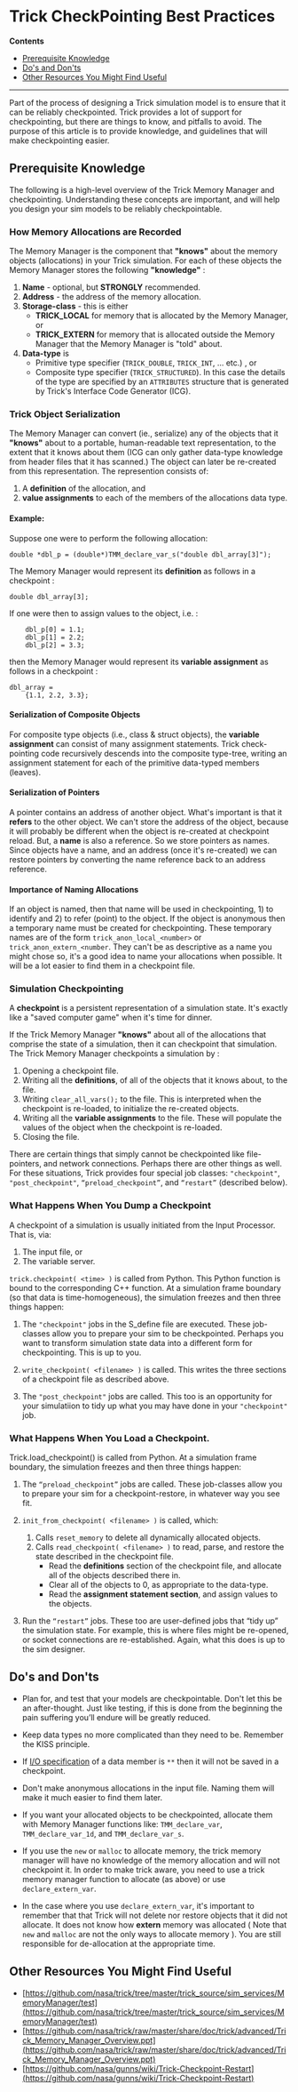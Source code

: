 # Trick CheckPointing Best Practices

**Contents**

* [Prerequisite Knowledge](#prerequisite-knowledge)<br>
* [Do's and Don'ts](#guidelines)<br>
* [Other Resources You Might Find Useful](#other-resources)<br>

***

Part of the process of designing a Trick simulation model is to ensure that it can be reliably checkpointed. Trick provides a lot of support for checkpointing, but there are things to know, and pitfalls to avoid. The purpose of this article is to provide knowledge, and guidelines that will make checkpointing easier.

<a id=prerequisite-knowledge></a>
## Prerequisite Knowledge

The following is a high-level overview of the Trick Memory Manager and checkpointing. Understanding these concepts are important, and will help you design your sim models to be reliably checkpointable.

<a id=how-memory-allocations-are-recorded></a>
### How Memory Allocations are Recorded

The Memory Manager is the component that **"knows"** about the memory objects (allocations) in your Trick simulation. For each of these objects the Memory Manager stores the following **"knowledge"** :

1. **Name** - optional, but **STRONGLY** recommended.
2. **Address** - the address of the memory allocation.
3. **Storage-class** - this is either
 	* **TRICK\_LOCAL** for memory that is allocated by the Memory Manager, or
	* **TRICK\_EXTERN** for memory that is allocated outside the Memory Manager that the Memory Manager is "told" about.
4. **Data-type** is
	* Primitive type specifier (```TRICK_DOUBLE```, ```TRICK_INT```, ... etc.) , or
	* Composite type specifier (```TRICK_STRUCTURED```). In this case the details of the type are specified by an ```ATTRIBUTES``` structure that is generated by Trick's Interface Code Generator (ICG).

<a id=trick-object-serialization></a>
### Trick Object Serialization

The Memory Manager can convert (ie., serialize) any of the objects that it **"knows"** about to a portable, human-readable text representation, to the extent that it knows about them (ICG can only gather data-type knowledge from header files that it has scanned.) The object can later be re-created from this representation. The represention consists of:

1. A **definition** of the allocation, and 
2. **value assignments** to each of the members of the allocations data type.

#### Example:

Suppose one were to perform the following allocation: 

```double *dbl_p = (double*)TMM_declare_var_s("double dbl_array[3]");```

The Memory Manager would represent its **definition** as follows in a checkpoint :

```
double dbl_array[3];
```

If one were then to assign values to the object, i.e. :

```
    dbl_p[0] = 1.1;
    dbl_p[1] = 2.2;
    dbl_p[2] = 3.3;
```

then the Memory Manager would represent its **variable assignment** as follows in a checkpoint :

```
dbl_array = 
    {1.1, 2.2, 3.3};
```
<a id=serialization-of-composite-objects></a>
#### Serialization of Composite Objects
For composite type objects (i.e., class & struct objects), the **variable assignment** can consist of many assignment statements. Trick check-pointing code recursively descends into the composite type-tree, writing an assignment statement for each of the primitive data-typed members (leaves).

<a id=serialization-of-pointers></a>
#### Serialization of Pointers
A pointer contains an address of another object. What's important is that it **refers** to the other object. We can't store the address of the object, because it will probably be different when the object is re-created at checkpoint reload. But, a **name** is also a reference. So we store pointers as names. Since objects have a name, and an address (once it's re-created) we can restore pointers by converting the name reference back to an address reference.

<a id=importance-of-naming-allocations></a>
#### Importance of Naming Allocations
If an object is named, then that name will be used in checkpointing, 1) to identify and 2) to refer (point) to the object. If the object is anonymous then a temporary name must be created for checkpointing. These temporary names are of the form ```trick_anon_local_<number>``` or ```trick_anon_extern_<number```. They can't be as descriptive as a name you might chose so, it's a good idea to name your allocations when possible. It will be a lot easier to find them in a checkpoint file.

<a id=simulation-checkpointing></a>
### Simulation Checkpointing

A **checkpoint** is a persistent representation of a simulation state. It's exactly like a "saved computer game" when it's time for dinner.

If the Trick Memory Manager **"knows"** about all of the allocations that comprise the state of a simulation, then it can checkpoint that simulation. The Trick Memory Manager checkpoints a simulation by :

1. Opening a checkpoint file.
1. Writing all the **definitions**, of all of the objects that it knows about, to the file.
2. Writing ```clear_all_vars();``` to the file. This is interpreted when the checkpoint is re-loaded, to initialize the re-created objects.
3. Writing all the **variable assignments** to the file. These will populate the values of the object when the checkpoint is re-loaded.
4. Closing the file.
  
There are certain things that simply cannot be checkpointed like file-pointers, and network connections. Perhaps there are other things as well. For these situations, Trick provides four special job classes: ```"checkpoint"```, ```"post_checkpoint"```, ```“preload_checkpoint”```, and ```“restart”``` (described below).

<a id=dumping-a-checkpoint></a>
### What Happens When You Dump a Checkpoint

A checkpoint of a simulation is usually initiated from the Input Processor. That is, via:

1. The input file, or
2. The variable server.
 
```trick.checkpoint( <time> )``` is called from Python. This Python function is bound to the corresponding C++ function. At a simulation frame boundary (so that data is time-homogeneous), the simulation freezes and then three things happen:

1. The ```"checkpoint"``` jobs in the S_define file are executed. These job-classes allow you to prepare your sim to be checkpointed. Perhaps you want to transform simulation state data into a different form for checkpointing. This is up to you.

2. ```write_checkpoint( <filename> )``` is called. This writes the three sections of a checkpoint file as described above.
	
3. The ```"post_checkpoint"``` jobs are called. This too is an opportunity for your simulatiion to tidy up what you may have done in your ```"checkpoint"``` job. 

<a id=loading-a-checkpoint></a>
### What Happens When You Load a Checkpoint.
Trick.load_checkpoint() is called from Python.
At a simulation frame boundary, the simulation freezes and then three things happen:

1. The ```“preload_checkpoint”``` jobs are called. These job-classes allow you to prepare your sim for a checkpoint-restore, in whatever way you see fit.
 
2. ```init_from_checkpoint( <filename> )``` is called, which:

	1. Calls ```reset_memory``` to delete all dynamically allocated objects.
	2. Calls ```read_checkpoint( <filename> )``` to read, parse, and restore the state described in the checkpoint file.
		* Read the **definitions** section of the checkpoint file, and allocate all of the objects described there in.
		* Clear all of the objects to 0, as appropriate to the data-type.
		* Read the **assignment statement section**, and assign values to the objects.

3. Run the ```“restart”``` jobs. These too are user-defined jobs that “tidy up” the simulation state. For example, this is where files might be re-opened, or socket connections are re-established. Again, what this does is up to the sim designer.
 
<a id=guidelines></a>
## Do's and Don'ts
* Plan for, and test that your models are checkpointable. Don't let this be an after-thought. Just like testing, if this is done from the beginning the pain suffering you’ll endure will be greatly reduced.

* Keep data types no more complicated than they need to be. Remember the KISS principle.

* If [I/O specification](https://nasa.github.io/trick/tutorial/ATutAnalyticSim#the-inputoutput-io-specification) of a data member is ```**``` then it will not be saved in a checkpoint. 

* Don't make anonymous allocations in the input file. Naming them will make it much easier to find them later.

* If you want your allocated objects to be checkpointed, allocate them with Memory Manager functions like: ```TMM_declare_var```, ```TMM_declare_var_1d```, and ```TMM_declare_var_s```.

* If you use the ```new``` or ```malloc``` to allocate memory, the trick memory manager will have no knowledge of the memory allocation and will not checkpoint it. In order to make trick aware, you need to use a trick memory manager function to allocate (as above) or use ```declare_extern_var```.

* In the case where you use ```declare_extern_var```, it's important to remember that that Trick will not delete nor restore objects that it did not allocate. It does not know how **extern** memory was allocated ( Note that ```new``` and ```malloc``` are not the only ways to allocate memory ). You are still responsible for de-allocation at the appropriate time.

<a id=other-resources></a>
## Other Resources You Might Find Useful
* [https://github.com/nasa/trick/tree/master/trick_source/sim_services/MemoryManager/test](https://github.com/nasa/trick/tree/master/trick_source/sim_services/MemoryManager/test)
* [https://github.com/nasa/trick/raw/master/share/doc/trick/advanced/Trick_Memory_Manager_Overview.ppt](https://github.com/nasa/trick/raw/master/share/doc/trick/advanced/Trick_Memory_Manager_Overview.ppt)
* [https://github.com/nasa/gunns/wiki/Trick-Checkpoint-Restart](https://github.com/nasa/gunns/wiki/Trick-Checkpoint-Restart)
